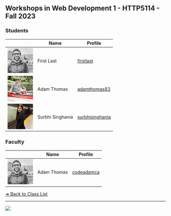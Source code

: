 <style>@import url("//readme.codeadam.ca/readme.css");</style>

## Workshops in Web Development 1 - HTTP5114 - Fall 2023

### Students



| | Name | Profile | 
| - | - | - |
| ![First Last](images/codeadamca.png) | First Last | [firstlast](students/firstlast) |
| ![Adam Thomas](images/thomasadam83.jpg) | Adam Thomas | [adamthomas83](students/adamthomas83) |
| ![Surbhi Singhania](images/SurbhiSinghania13.jpeg) | Surbhi Singhania | [surbhisinghania](../students/SurbhiSinghania13) |

### Faculty

| | Name | Profile | 
| - | - | - |
| ![Adam Thomas](images/codeadamca.png) | Adam Thomas | [codeadamca](faculty/codeadamca) |

[&#10132; Back to Class List](/)

---

<a href="https://brickmmo.com">
<img src="https://brickmmo.com/images/brickmmo-logo-horizontal.jpg" width="100">
</a>
